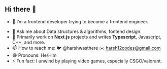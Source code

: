 ## Hi there 👋

<!--
**harshwasthere/harshwasthere** is a ✨ _special_ ✨ repository because its `README.md` (this file) appears on your GitHub profile.

Here are some ideas to get you started:

- 🔭 I’m currently working on ...
- 🌱 I’m currently learning ...
- 👯 I’m looking to collaborate on ...
- 🤔 I’m looking for help with ...
- 💬 Ask me about ...
- 📫 How to reach me: ...
- 😄 Pronouns: ...
- ⚡ Fun fact: ...
-->

- 🌳 I’m a frontend developer trying to become a frontend engineer.
<!-- - 🌱 I’m currently learning **System design** and [Go](https://go.dev/) -->
- 💬 Ask me about Data structures & algorithms, fontend design.
- 👾 Primarily work on **Next.js** projects and writes **Typescript**, Javascript, C++, and more.
- 📫 How to reach me: 🐦 @harshwasthere ✉️ harsh12codes@gmail.com
- 😄 Pronouns: He/Him
- ⚡ Fun fact: I unwind by playing video games, especially CSGO/valorant.

<!--[Metrics](https://gist.githubusercontent.com/harshwasthere/3e153d0295a3f10c924e657735f8eb9a/raw/github-metrics.svg) -->
